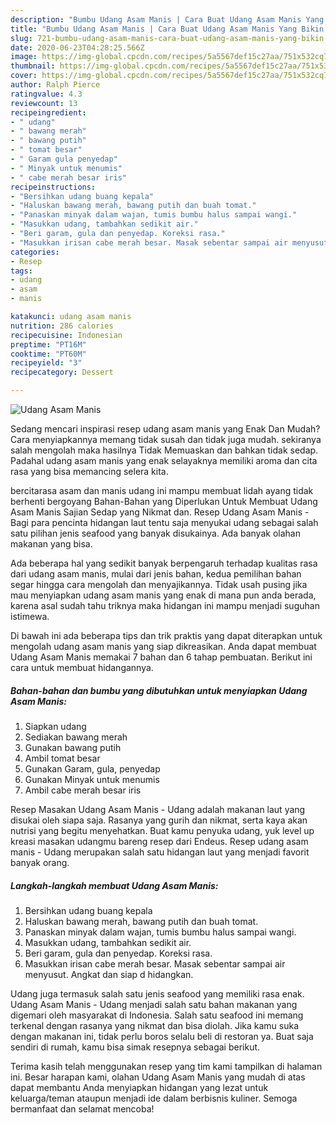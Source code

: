 ```yaml
---
description: "Bumbu Udang Asam Manis | Cara Buat Udang Asam Manis Yang Bikin Ngiler"
title: "Bumbu Udang Asam Manis | Cara Buat Udang Asam Manis Yang Bikin Ngiler"
slug: 721-bumbu-udang-asam-manis-cara-buat-udang-asam-manis-yang-bikin-ngiler
date: 2020-06-23T04:28:25.566Z
image: https://img-global.cpcdn.com/recipes/5a5567def15c27aa/751x532cq70/udang-asam-manis-foto-resep-utama.jpg
thumbnail: https://img-global.cpcdn.com/recipes/5a5567def15c27aa/751x532cq70/udang-asam-manis-foto-resep-utama.jpg
cover: https://img-global.cpcdn.com/recipes/5a5567def15c27aa/751x532cq70/udang-asam-manis-foto-resep-utama.jpg
author: Ralph Pierce
ratingvalue: 4.3
reviewcount: 13
recipeingredient:
- " udang"
- " bawang merah"
- " bawang putih"
- " tomat besar"
- " Garam gula penyedap"
- " Minyak untuk menumis"
- " cabe merah besar iris"
recipeinstructions:
- "Bersihkan udang buang kepala"
- "Haluskan bawang merah, bawang putih dan buah tomat."
- "Panaskan minyak dalam wajan, tumis bumbu halus sampai wangi."
- "Masukkan udang, tambahkan sedikit air."
- "Beri garam, gula dan penyedap. Koreksi rasa."
- "Masukkan irisan cabe merah besar. Masak sebentar sampai air menyusut. Angkat dan siap d hidangkan."
categories:
- Resep
tags:
- udang
- asam
- manis

katakunci: udang asam manis 
nutrition: 286 calories
recipecuisine: Indonesian
preptime: "PT16M"
cooktime: "PT60M"
recipeyield: "3"
recipecategory: Dessert

---
```



![Udang Asam Manis](https://img-global.cpcdn.com/recipes/5a5567def15c27aa/751x532cq70/udang-asam-manis-foto-resep-utama.jpg)

Sedang mencari inspirasi resep udang asam manis yang Enak Dan Mudah? Cara menyiapkannya memang tidak susah dan tidak juga mudah. sekiranya salah mengolah maka hasilnya Tidak Memuaskan dan bahkan tidak sedap. Padahal udang asam manis yang enak selayaknya memiliki aroma dan cita rasa yang bisa memancing selera kita.

bercitarasa asam dan manis udang ini mampu membuat lidah ayang tidak berhenti bergoyang Bahan-Bahan yang Diperlukan Untuk Membuat Udang Asam Manis Sajian Sedap yang Nikmat dan. Resep Udang Asam Manis - Bagi para pencinta hidangan laut tentu saja menyukai udang sebagai salah satu pilihan jenis seafood yang banyak disukainya. Ada banyak olahan makanan yang bisa.

Ada beberapa hal yang sedikit banyak berpengaruh terhadap kualitas rasa dari udang asam manis, mulai dari jenis bahan, kedua pemilihan bahan segar hingga cara mengolah dan menyajikannya. Tidak usah pusing jika mau menyiapkan udang asam manis yang enak di mana pun anda berada, karena asal sudah tahu triknya maka hidangan ini mampu menjadi suguhan istimewa.


Di bawah ini ada beberapa tips dan trik praktis yang dapat diterapkan untuk mengolah udang asam manis yang siap dikreasikan. Anda dapat membuat Udang Asam Manis memakai 7 bahan dan 6 tahap pembuatan. Berikut ini cara untuk membuat hidangannya.

<!--inarticleads1-->

##### Bahan-bahan dan bumbu yang dibutuhkan untuk menyiapkan Udang Asam Manis:

1. Siapkan  udang
1. Sediakan  bawang merah
1. Gunakan  bawang putih
1. Ambil  tomat besar
1. Gunakan  Garam, gula, penyedap
1. Gunakan  Minyak untuk menumis
1. Ambil  cabe merah besar iris


Resep Masakan Udang Asam Manis - Udang adalah makanan laut yang disukai oleh siapa saja. Rasanya yang gurih dan nikmat, serta kaya akan nutrisi yang begitu menyehatkan. Buat kamu penyuka udang, yuk level up kreasi masakan udangmu bareng resep dari Endeus. Resep udang asam manis - Udang merupakan salah satu hidangan laut yang menjadi favorit banyak orang. 

<!--inarticleads2-->

##### Langkah-langkah membuat Udang Asam Manis:

1. Bersihkan udang buang kepala
1. Haluskan bawang merah, bawang putih dan buah tomat.
1. Panaskan minyak dalam wajan, tumis bumbu halus sampai wangi.
1. Masukkan udang, tambahkan sedikit air.
1. Beri garam, gula dan penyedap. Koreksi rasa.
1. Masukkan irisan cabe merah besar. Masak sebentar sampai air menyusut. Angkat dan siap d hidangkan.


Udang juga termasuk salah satu jenis seafood yang memiliki rasa enak. Udang Asam Manis - Udang menjadi salah satu bahan makanan yang digemari oleh masyarakat di Indonesia. Salah satu seafood ini memang terkenal dengan rasanya yang nikmat dan bisa diolah. Jika kamu suka dengan makanan ini, tidak perlu boros selalu beli di restoran ya. Buat saja sendiri di rumah, kamu bisa simak resepnya sebagai berikut. 

Terima kasih telah menggunakan resep yang tim kami tampilkan di halaman ini. Besar harapan kami, olahan Udang Asam Manis yang mudah di atas dapat membantu Anda menyiapkan hidangan yang lezat untuk keluarga/teman ataupun menjadi ide dalam berbisnis kuliner. Semoga bermanfaat dan selamat mencoba!
